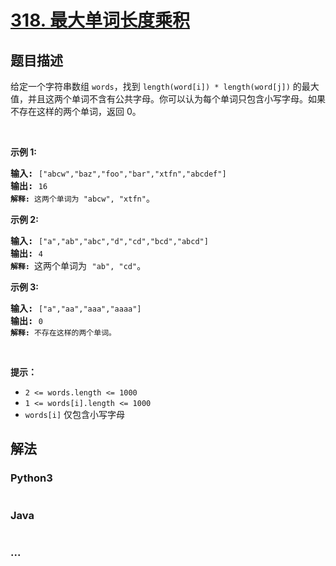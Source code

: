 # [318. 最大单词长度乘积](https://leetcode-cn.com/problems/maximum-product-of-word-lengths)



## 题目描述

<!-- 这里写题目描述 -->

<p>给定一个字符串数组 <code>words</code>，找到 <code>length(word[i]) * length(word[j])</code> 的最大值，并且这两个单词不含有公共字母。你可以认为每个单词只包含小写字母。如果不存在这样的两个单词，返回 0。</p>

<p> </p>

<p><strong>示例 1:</strong></p>

<pre>
<strong>输入:</strong> <code>["abcw","baz","foo","bar","xtfn","abcdef"]</code>
<strong>输出: </strong><code>16 
<strong>解释:</strong> 这两个单词为<strong> </strong></code><code>"abcw", "xtfn"</code>。</pre>

<p><strong>示例 2:</strong></p>

<pre>
<strong>输入:</strong> <code>["a","ab","abc","d","cd","bcd","abcd"]</code>
<strong>输出: </strong><code>4 
<strong>解释: </strong></code>这两个单词为 <code>"ab", "cd"</code>。</pre>

<p><strong>示例 3:</strong></p>

<pre>
<strong>输入:</strong> <code>["a","aa","aaa","aaaa"]</code>
<strong>输出: </strong><code>0 
<strong>解释: </strong>不存在这样的两个单词。</code>
</pre>

<p> </p>

<p><strong>提示：</strong></p>

<ul>
	<li><code>2 <= words.length <= 1000</code></li>
	<li><code>1 <= words[i].length <= 1000</code></li>
	<li><code>words[i]</code> 仅包含小写字母</li>
</ul>


## 解法

<!-- 这里可写通用的实现逻辑 -->

<!-- tabs:start -->

### **Python3**

<!-- 这里可写当前语言的特殊实现逻辑 -->

```python

```

### **Java**

<!-- 这里可写当前语言的特殊实现逻辑 -->

```java

```

### **...**

```

```

<!-- tabs:end -->
